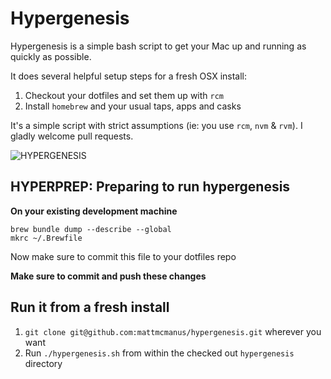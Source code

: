 # Hypergenesis

Hypergenesis is a simple bash script to get your Mac up and running as quickly as possible.

It does several helpful setup steps for a fresh OSX install:

1. Checkout your dotfiles and set them up with `rcm`
2. Install `homebrew` and your usual taps, apps and casks

It's a simple script with strict assumptions (ie: you use `rcm`, `nvm` & `rvm`). I gladly welcome pull requests.

![HYPERGENESIS](http://25.media.tumblr.com/tumblr_lxm124J68n1qizhaoo1_400.gif)

## HYPERPREP: Preparing to run hypergenesis

**On your existing development machine**

```
brew bundle dump --describe --global
mkrc ~/.Brewfile
```

Now make sure to commit this file to your dotfiles repo

**Make sure to commit and push these changes**

## Run it from a fresh install

1. `git clone git@github.com:mattmcmanus/hypergenesis.git` wherever you want
2. Run `./hypergenesis.sh` from within the checked out `hypergenesis` directory
